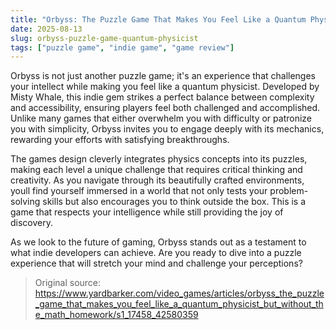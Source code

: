 ```yaml
---
title: "Orbyss: The Puzzle Game That Makes You Feel Like a Quantum Physicist"
date: 2025-08-13
slug: orbyss-puzzle-game-quantum-physicist
tags: ["puzzle game", "indie game", "game review"]
---
```


Orbyss is not just another puzzle game; it's an experience that challenges your intellect while making you feel like a quantum physicist. Developed by Misty Whale, this indie gem strikes a perfect balance between complexity and accessibility, ensuring players feel both challenged and accomplished. Unlike many games that either overwhelm you with difficulty or patronize you with simplicity, Orbyss invites you to engage deeply with its mechanics, rewarding your efforts with satisfying breakthroughs.

The games design cleverly integrates physics concepts into its puzzles, making each level a unique challenge that requires critical thinking and creativity. As you navigate through its beautifully crafted environments, youll find yourself immersed in a world that not only tests your problem-solving skills but also encourages you to think outside the box. This is a game that respects your intelligence while still providing the joy of discovery.

As we look to the future of gaming, Orbyss stands out as a testament to what indie developers can achieve. Are you ready to dive into a puzzle experience that will stretch your mind and challenge your perceptions?
> Original source: https://www.yardbarker.com/video_games/articles/orbyss_the_puzzle_game_that_makes_you_feel_like_a_quantum_physicist_but_without_the_math_homework/s1_17458_42580359